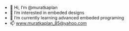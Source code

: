 - 👋 Hi, I’m @muratkaplan
- 👀 I’m interested in embeded designs
- 🌱 I’m currently learning advanced embeded programing
- 📫 www.muratkaplan_85@yahoo.com

<!---
muratkaplan/muratkaplan is a ✨ special ✨ repository because its `README.md` (this file) appears on your GitHub profile.
You can click the Preview link to take a look at your changes.
--->
